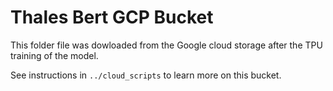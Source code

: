 # Thales Bert GCP Bucket

This folder file was dowloaded from the Google cloud storage after the TPU training of the model.

See instructions in `../cloud_scripts` to learn more on this bucket. 

